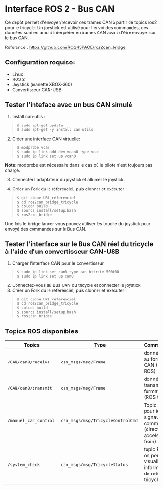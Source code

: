 # Interface ROS 2 - Bus CAN 
Ce dépôt permet d'envoyer/recevoir des trames CAN à partir de topics ros2 pour le tricycle. Un joystick est utilisé pour l'envoi des commandes, ces données sont en amont interpréter en trames CAN avant d'être envoyer sur le bus CAN. 

Réference : https://github.com/ROS4SPACE/ros2can_bridge

## Configuration requise: 
- Linux 
- ROS 2 
- Joystick (manette XBOX-360)
- Convertisseur CAN-USB

## Tester l'inteface avec un bus CAN simulé 
1) Install can-utils :            
> `$ sudo apt-get update`                  
  `$ sudo apt-get -y install can-utils`

2) Créer une interface CAN virtuelle:                  
> `$ modprobe vcan`             
  `$ sudo ip link add dev vcan0 type vcan`               
  `$ sudo ip link set up vcan0`            

**Note:** modprobe est nécessaire dans le cas où le pilote n'est toujours pas chargé.

3) Connecter l'adaptateur du joystick et allumer le joystick.

4) Créer un Fork du le réferenciel, puis clonner et exécuter : 
> `$ git clone URL_réferenciel`             
  `$ cd ros2can_bridge_tricycle`             
  `$ colcon build`            
  `$ source install/setup.bash`              
  `$ ros2can_bridge`                   

Une fois le bridge lancer vous pouvez utiliser les touche du joystick pour envoyé des commandes sur le Bus CAN. 

## Tester l'interface sur le Bus CAN réel du tricycle à l'aide d'un convertisseur CAN-USB

1) Charger l'interface CAN pour le convertisseur 
> `$ sudo ip link set can0 type can bitrate 500000`                  
  `$ sudo ip link set up can0`

2) Connectez-vous au Bus CAN du tricycle et connecter le joystick 
3) Créer un Fork du le réferenciel, puis clonner et exécuter : 
> `$ git clone URL_réferenciel`                      
  `$ cd ros2can_bridge_tricycle`                                       
  `$ colcon build`                            
  `$ source install/setup.bash`                                    
  `$ ros2can_bridge` 

## Topics ROS disponibles

| Topics |  Type  |  Commentaire  |
| ------ | ------ | ------ |
| `/CAN/can0/receive`      |  `can_msgs/msg/Frame`      | données reçu au format CAN (CAN to ROS) |
| `/CAN/can0/transmit`       | `can_msgs/msg/Frame`       | données transmit au format CAN (ROS to CAN) |
| `/manuel_car_control`       | `can_msgs/msg/TricycleControlCmd`       | Topic ROS pour les signaux de commandes (direction, acceleration, frein) |
| `/system_check`       | `can_msgs/msg/TricycleStatus`       | topic ROS où on peut visualiser les informations de retour du tricycle |
